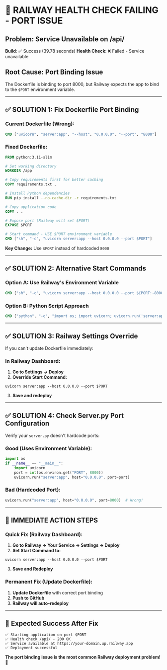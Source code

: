 # 🚨 RAILWAY HEALTH CHECK FAILING - PORT ISSUE

## Problem: Service Unavailable on /api/

**Build**: ✅ Success (39.78 seconds)
**Health Check**: ❌ Failed - Service unavailable

## Root Cause: Port Binding Issue

The Dockerfile is binding to port 8000, but Railway expects the app to bind to the `$PORT` environment variable.

---

## ✅ SOLUTION 1: Fix Dockerfile Port Binding

### Current Dockerfile (Wrong):
```dockerfile
CMD ["uvicorn", "server:app", "--host", "0.0.0.0", "--port", "8000"]
```

### Fixed Dockerfile:
```dockerfile
FROM python:3.11-slim

# Set working directory
WORKDIR /app

# Copy requirements first for better caching
COPY requirements.txt .

# Install Python dependencies
RUN pip install --no-cache-dir -r requirements.txt

# Copy application code
COPY . .

# Expose port (Railway will set $PORT)
EXPOSE $PORT

# Start command - USE $PORT environment variable
CMD ["sh", "-c", "uvicorn server:app --host 0.0.0.0 --port $PORT"]
```

**Key Change:** Use `$PORT` instead of hardcoded `8000`

---

## ✅ SOLUTION 2: Alternative Start Commands

### Option A: Use Railway's Environment Variable
```dockerfile
CMD ["sh", "-c", "uvicorn server:app --host 0.0.0.0 --port ${PORT:-8000}"]
```

### Option B: Python Script Approach
```dockerfile
CMD ["python", "-c", "import os; import uvicorn; uvicorn.run('server:app', host='0.0.0.0', port=int(os.environ.get('PORT', 8000)))"]
```

---

## ✅ SOLUTION 3: Railway Settings Override

If you can't update Dockerfile immediately:

### In Railway Dashboard:
1. **Go to Settings → Deploy**
2. **Override Start Command:**
```
uvicorn server:app --host 0.0.0.0 --port $PORT
```
3. **Save and redeploy**

---

## ✅ SOLUTION 4: Check Server.py Port Configuration

Verify your `server.py` doesn't hardcode ports:

### Good (Uses Environment Variable):
```python
import os
if __name__ == "__main__":
    import uvicorn
    port = int(os.environ.get("PORT", 8000))
    uvicorn.run("server:app", host="0.0.0.0", port=port)
```

### Bad (Hardcoded Port):
```python
uvicorn.run("server:app", host="0.0.0.0", port=8000)  # Wrong!
```

---

## 🔧 IMMEDIATE ACTION STEPS

### Quick Fix (Railway Dashboard):
1. **Go to Railway → Your Service → Settings → Deploy**
2. **Set Start Command to:**
```
uvicorn server:app --host 0.0.0.0 --port $PORT
```
3. **Save and Redeploy**

### Permanent Fix (Update Dockerfile):
1. **Update Dockerfile** with correct port binding
2. **Push to GitHub**
3. **Railway will auto-redeploy**

---

## 🎯 Expected Success After Fix

```
✅ Starting application on port $PORT
✅ Health check /api/ - 200 OK
✅ Service available at https://your-domain.up.railway.app
✅ Deployment successful
```

**The port binding issue is the most common Railway deployment problem! 🎯**